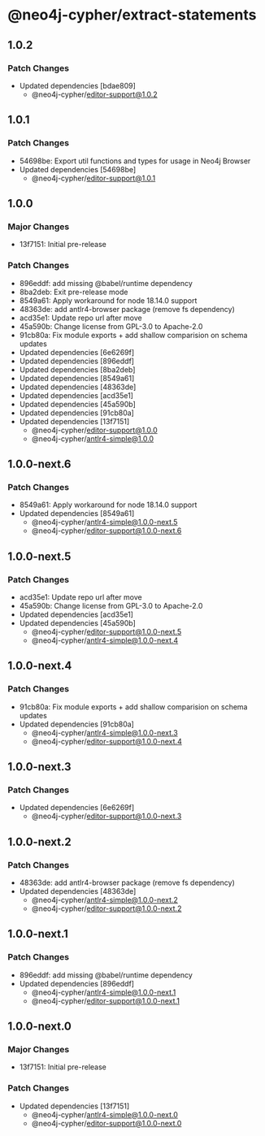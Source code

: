 # @neo4j-cypher/extract-statements

## 1.0.2

### Patch Changes

- Updated dependencies [bdae809]
  - @neo4j-cypher/editor-support@1.0.2

## 1.0.1

### Patch Changes

- 54698be: Export util functions and types for usage in Neo4j Browser
- Updated dependencies [54698be]
  - @neo4j-cypher/editor-support@1.0.1

## 1.0.0

### Major Changes

- 13f7151: Initial pre-release

### Patch Changes

- 896eddf: add missing @babel/runtime dependency
- 8ba2deb: Exit pre-release mode
- 8549a61: Apply workaround for node 18.14.0 support
- 48363de: add antlr4-browser package (remove fs dependency)
- acd35e1: Update repo url after move
- 45a590b: Change license from GPL-3.0 to Apache-2.0
- 91cb80a: Fix module exports + add shallow comparision on schema updates
- Updated dependencies [6e6269f]
- Updated dependencies [896eddf]
- Updated dependencies [8ba2deb]
- Updated dependencies [8549a61]
- Updated dependencies [48363de]
- Updated dependencies [acd35e1]
- Updated dependencies [45a590b]
- Updated dependencies [91cb80a]
- Updated dependencies [13f7151]
  - @neo4j-cypher/editor-support@1.0.0
  - @neo4j-cypher/antlr4-simple@1.0.0

## 1.0.0-next.6

### Patch Changes

- 8549a61: Apply workaround for node 18.14.0 support
- Updated dependencies [8549a61]
  - @neo4j-cypher/antlr4-simple@1.0.0-next.5
  - @neo4j-cypher/editor-support@1.0.0-next.6

## 1.0.0-next.5

### Patch Changes

- acd35e1: Update repo url after move
- 45a590b: Change license from GPL-3.0 to Apache-2.0
- Updated dependencies [acd35e1]
- Updated dependencies [45a590b]
  - @neo4j-cypher/editor-support@1.0.0-next.5
  - @neo4j-cypher/antlr4-simple@1.0.0-next.4

## 1.0.0-next.4

### Patch Changes

- 91cb80a: Fix module exports + add shallow comparision on schema updates
- Updated dependencies [91cb80a]
  - @neo4j-cypher/antlr4-simple@1.0.0-next.3
  - @neo4j-cypher/editor-support@1.0.0-next.4

## 1.0.0-next.3

### Patch Changes

- Updated dependencies [6e6269f]
  - @neo4j-cypher/editor-support@1.0.0-next.3

## 1.0.0-next.2

### Patch Changes

- 48363de: add antlr4-browser package (remove fs dependency)
- Updated dependencies [48363de]
  - @neo4j-cypher/antlr4-simple@1.0.0-next.2
  - @neo4j-cypher/editor-support@1.0.0-next.2

## 1.0.0-next.1

### Patch Changes

- 896eddf: add missing @babel/runtime dependency
- Updated dependencies [896eddf]
  - @neo4j-cypher/antlr4-simple@1.0.0-next.1
  - @neo4j-cypher/editor-support@1.0.0-next.1

## 1.0.0-next.0

### Major Changes

- 13f7151: Initial pre-release

### Patch Changes

- Updated dependencies [13f7151]
  - @neo4j-cypher/antlr4-simple@1.0.0-next.0
  - @neo4j-cypher/editor-support@1.0.0-next.0
